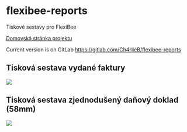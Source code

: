 # flexibee-reports
Tiskové sestavy pro FlexiBee

<a href="https://charlieblog.eu/clanek-modre-tiskopisy-pro-abra-flexibee">Domovská stránka projektu</a>

Current version is on GitLab https://gitlab.com/Ch4rlieB/flexibee-reports

<h2>Tisková sestava vydané faktury</h2>
<img src="https://charlieblog.eu/clanky/flexibee_blue_tiskopisy/faktura-blue-cz.png" />

<h2>Tisková sestava zjednodušený daňový doklad (58mm)</h2>
<img src="https://charlieblog.eu/clanky/flexibee_blue_tiskopisy/prodejka-blue-cz.png" />

